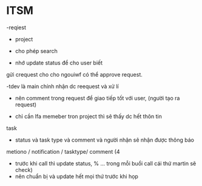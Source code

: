 # ITSM
-reqiest
- project


- cho phép search
- nhớ update status để cho user biết




gửi crequest cho cho ngouiwf có thể approve request.

-tdev là main chính nhận dc reequest và xử lí
- nên comment trong request để giao tiếp tốt với user, (người tạo ra request)

- chỉ cần lfa memeber tron project thì sẽ thấy dc hết thôn tin 

task 


- status và task type và comment và người nhận sẽ nhận được thông báo


metiono / notification / tasktype/ comment (4
- trước khi call thì update status, % ... trong mỗi buổi call cái thứ martin sẽ check)
- nên chuẩn bị và update hết mọi thứ trước khi họp
